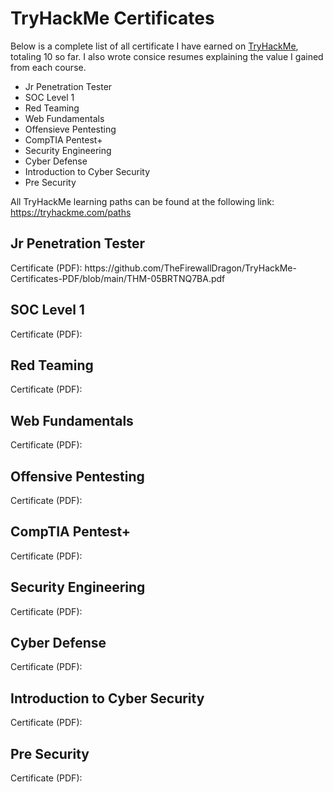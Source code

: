 <h1>TryHackMe Certificates</h1>
<p>
Below is a complete list of all certificate I have earned on <a href="https://www.tryhackme.com/">TryHackMe</a>, totaling 10 so far. I also wrote consice resumes explaining the value I gained from each course. 
</p> 
<ul>
  <li>Jr Penetration Tester</li>
  <li>SOC Level 1</li>
  <li>Red Teaming</li>
  <li>Web Fundamentals</li>
  <li>Offensieve Pentesting</li>
  <li>CompTIA Pentest+</li>
  <li>Security Engineering</li>
  <li>Cyber Defense</li>
  <li>Introduction to Cyber Security</li>
  <li>Pre Security</li>
</ul>

All TryHackMe learning paths can be found at the following link: https://tryhackme.com/paths

<h2>Jr Penetration Tester</h2>
<p>
</p>
Certificate (PDF): https://github.com/TheFirewallDragon/TryHackMe-Certificates-PDF/blob/main/THM-05BRTNQ7BA.pdf

<h2>SOC Level 1</h2>
<p>
</p>
Certificate (PDF):

<h2>Red Teaming</h2>
<p>
</p>
Certificate (PDF):

<h2>Web Fundamentals</h2>
<p>
</p>
Certificate (PDF):

<h2>Offensive Pentesting</h2>
<p>
</p>
Certificate (PDF):

<h2>CompTIA Pentest+</h2>
<p>
</p>
Certificate (PDF):

<h2>Security Engineering</h2>
<p>
</p>
Certificate (PDF):

<h2>Cyber Defense</h2>
<p>
</p>
Certificate (PDF):

<h2>Introduction to Cyber Security</h2>
<p>
</p>
Certificate (PDF):

<h2>Pre Security</h2>
<p>
</p>
Certificate (PDF):
